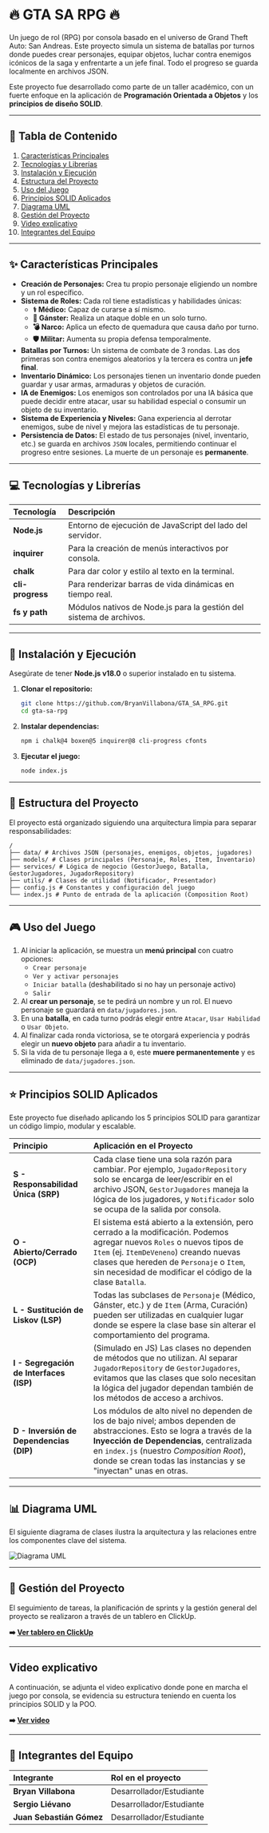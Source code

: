 # 🔥 GTA SA RPG 🔥

Un juego de rol (RPG) por consola basado en el universo de Grand Theft Auto: San Andreas. Este proyecto simula un sistema de batallas por turnos donde puedes crear personajes, equipar objetos, luchar contra enemigos icónicos de la saga y enfrentarte a un jefe final. Todo el progreso se guarda localmente en archivos JSON.

Este proyecto fue desarrollado como parte de un taller académico, con un fuerte enfoque en la aplicación de **Programación Orientada a Objetos** y los **principios de diseño SOLID**.

---

## 📜 Tabla de Contenido

1.  [Características Principales](#-características-principales)
2.  [Tecnologías y Librerías](#-tecnologías-y-librerías)
3.  [Instalación y Ejecución](#-instalación-y-ejecución)
4.  [Estructura del Proyecto](#-estructura-del-proyecto)
5.  [Uso del Juego](#-uso-del-juego)
6.  [Principios SOLID Aplicados](#-principios-solid-aplicados)
7.  [Diagrama UML](#-diagrama-uml)
8.  [Gestión del Proyecto](#-gestión-del-proyecto)
9.  [Video explicativo](#video-explicativo)
10.  [Integrantes del Equipo](#-integrantes-del-equipo)

---

## ✨ Características Principales

* **Creación de Personajes:** Crea tu propio personaje eligiendo un nombre y un rol específico.
* **Sistema de Roles:** Cada rol tiene estadísticas y habilidades únicas:
    * **⚕️ Médico:** Capaz de curarse a sí mismo.
    * **🔫 Gánster:** Realiza un ataque doble en un solo turno.
    * **💣 Narco:** Aplica un efecto de quemadura que causa daño por turno.
    * **🛡️ Militar:** Aumenta su propia defensa temporalmente.
* **Batallas por Turnos:** Un sistema de combate de 3 rondas. Las dos primeras son contra enemigos aleatorios y la tercera es contra un **jefe final**.
* **Inventario Dinámico:** Los personajes tienen un inventario donde pueden guardar y usar armas, armaduras y objetos de curación.
* **IA de Enemigos:** Los enemigos son controlados por una IA básica que puede decidir entre atacar, usar su habilidad especial o consumir un objeto de su inventario.
* **Sistema de Experiencia y Niveles:** Gana experiencia al derrotar enemigos, sube de nivel y mejora las estadísticas de tu personaje.
* **Persistencia de Datos:** El estado de tus personajes (nivel, inventario, etc.) se guarda en archivos `JSON` locales, permitiendo continuar el progreso entre sesiones. La muerte de un personaje es **permanente**.

---

## 💻 Tecnologías y Librerías

| Tecnología      | Descripción                                                |
| :-------------- | :--------------------------------------------------------- |
| **Node.js** | Entorno de ejecución de JavaScript del lado del servidor.    |
| **inquirer** | Para la creación de menús interactivos por consola.        |
| **chalk** | Para dar color y estilo al texto en la terminal.           |
| **cli-progress**| Para renderizar barras de vida dinámicas en tiempo real.   |
| **fs y path** | Módulos nativos de Node.js para la gestión del sistema de archivos. |

---

## 🚀 Instalación y Ejecución

Asegúrate de tener **Node.js v18.0** o superior instalado en tu sistema.

1.  **Clonar el repositorio:**
    ```bash
    git clone https://github.com/BryanVillabona/GTA_SA_RPG.git
    cd gta-sa-rpg
    ```

2.  **Instalar dependencias:**
    ```bash
    npm i chalk@4 boxen@5 inquirer@8 cli-progress cfonts
    ```

3.  **Ejecutar el juego:**
    ```bash
    node index.js
    ```

---

## 📁 Estructura del Proyecto

El proyecto está organizado siguiendo una arquitectura limpia para separar responsabilidades:

```
/ 
├── data/ # Archivos JSON (personajes, enemigos, objetos, jugadores) 
├── models/ # Clases principales (Personaje, Roles, Item, Inventario) 
├── services/ # Lógica de negocio (GestorJuego, Batalla, GestorJugadores, JugadorRepository) 
├── utils/ # Clases de utilidad (Notificador, Presentador) 
├── config.js # Constantes y configuración del juego 
└── index.js # Punto de entrada de la aplicación (Composition Root)
```
---

## 🎮 Uso del Juego

1.  Al iniciar la aplicación, se muestra un **menú principal** con cuatro opciones:
    * `Crear personaje`
    * `Ver y activar personajes`
    * `Iniciar batalla` (deshabilitado si no hay un personaje activo)
    * `Salir`
2.  Al **crear un personaje**, se te pedirá un nombre y un rol. El nuevo personaje se guardará en `data/jugadores.json`.
3.  En una **batalla**, en cada turno podrás elegir entre `Atacar`, `Usar Habilidad` o `Usar Objeto`.
4.  Al finalizar cada ronda victoriosa, se te otorgará experiencia y podrás elegir un **nuevo objeto** para añadir a tu inventario.
5.  Si la vida de tu personaje llega a `0`, este **muere permanentemente** y es eliminado de `data/jugadores.json`.

---

## ⭐ Principios SOLID Aplicados

Este proyecto fue diseñado aplicando los 5 principios SOLID para garantizar un código limpio, modular y escalable.

| Principio                             | Aplicación en el Proyecto                                                                                                                                                                                                                         |
| :------------------------------------ | :------------------------------------------------------------------------------------------------------------------------------------------------------------------------------------------------------------------------------------------------ |
| **S - Responsabilidad Única (SRP)** | Cada clase tiene una sola razón para cambiar. Por ejemplo, `JugadorRepository` solo se encarga de leer/escribir en el archivo JSON, `GestorJugadores` maneja la lógica de los jugadores, y `Notificador` solo se ocupa de la salida por consola.     |
| **O - Abierto/Cerrado (OCP)** | El sistema está abierto a la extensión, pero cerrado a la modificación. Podemos agregar nuevos `Roles` o nuevos tipos de `Item` (ej. `ItemDeVeneno`) creando nuevas clases que hereden de `Personaje` o `Item`, sin necesidad de modificar el código de la clase `Batalla`. |
| **L - Sustitución de Liskov (LSP)** | Todas las subclases de `Personaje` (Médico, Gánster, etc.) y de `Item` (Arma, Curación) pueden ser utilizadas en cualquier lugar donde se espere la clase base sin alterar el comportamiento del programa.                                           |
| **I - Segregación de Interfaces (ISP)** | (Simulado en JS) Las clases no dependen de métodos que no utilizan. Al separar `JugadorRepository` de `GestorJugadores`, evitamos que las clases que solo necesitan la lógica del jugador dependan también de los métodos de acceso a archivos. |
| **D - Inversión de Dependencias (DIP)** | Los módulos de alto nivel no dependen de los de bajo nivel; ambos dependen de abstracciones. Esto se logra a través de la **Inyección de Dependencias**, centralizada en `index.js` (nuestro *Composition Root*), donde se crean todas las instancias y se "inyectan" unas en otras. |

---

## 📊 Diagrama UML

El siguiente diagrama de clases ilustra la arquitectura y las relaciones entre los componentes clave del sistema.

![Diagrama UML](./docs/diagrama-UML.jpg)

---

## 🎯 Gestión del Proyecto

El seguimiento de tareas, la planificación de sprints y la gestión general del proyecto se realizaron a través de un tablero en ClickUp.

**➡️ [Ver tablero en ClickUp](https://sharing.clickup.com/90132465918/b/h/6-901319984636-2/272329dc6791c2e)**

---

## Video explicativo

A continuación, se adjunta el video explicativo donde pone en marcha el juego por consola, se evidencia su estructura teniendo en cuenta los principios SOLID y la POO.

**➡️ [Ver video](https://drive.google.com/file/d/1et0msVb8vs-JzNiLcil7nMg9agG7Jq1a/view)**

---

## 👥 Integrantes del Equipo

| Integrante              | Rol en el proyecto                |
| :---------------------- | :-------------------------------- |
| **Bryan Villabona** | Desarrollador/Estudiante           |
| **Sergio Liévano** | Desarrollador/Estudiante |
| **Juan Sebastián Gómez**| Desarrollador/Estudiante      |